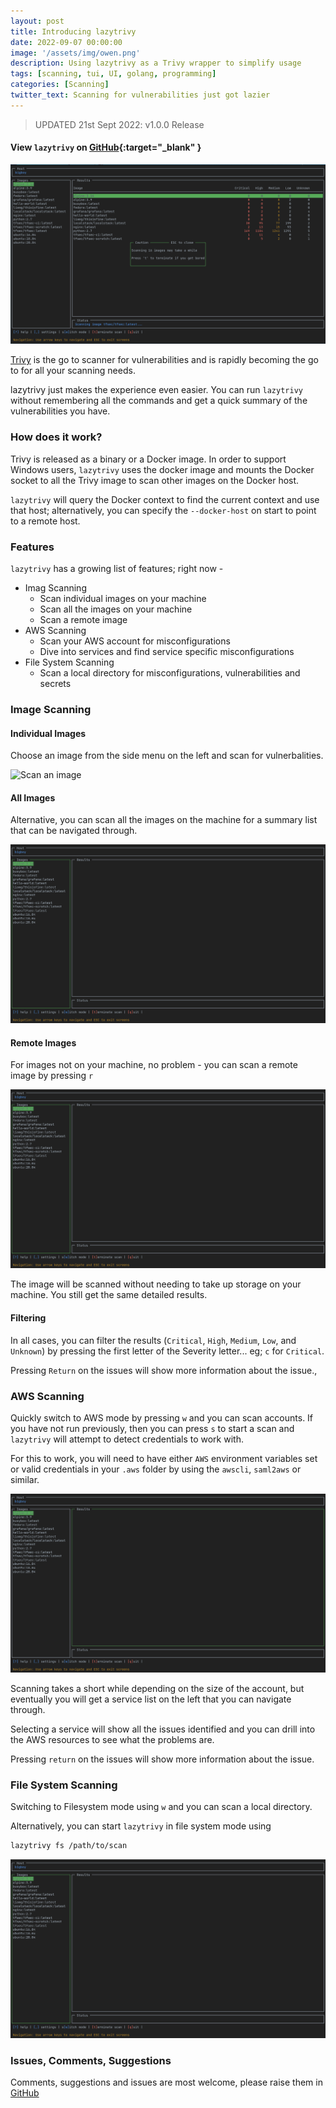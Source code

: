 ```yaml
---
layout: post
title: Introducing lazytrivy
date: 2022-09-07 00:00:00
image: '/assets/img/owen.png'
description: Using lazytrivy as a Trivy wrapper to simplify usage
tags: [scanning, tui, UI, golang, programming]
categories: [Scanning]
twitter_text: Scanning for vulnerabilities just got lazier
---
```


> UPDATED 21st Sept 2022: v1.0.0 Release

#### View `lazytrivy` on [GitHub](https://github.com/owenrumney/lazytrivy){:target="_blank" }

![lazytrivy](https://github.com/owenrumney/lazytrivy/blob/master/.github/images/scan_all.png?raw=true)

[Trivy](https://trivy.dev) is the go to scanner for vulnerabilities and is rapidly becoming the go to for all your scanning needs.

lazytrivy just makes the experience even easier. You can run `lazytrivy` without remembering all the commands and get a quick summary of the vulnerabilities you have.

### How does it work?

Trivy is released as a binary or a Docker image. In order to support Windows users, `lazytrivy` uses the docker image and mounts the Docker socket to all the Trivy image to scan other images on the Docker host.

`lazytrivy` will query the Docker context to find the current context and use that host; alternatively, you can specify the `--docker-host` on start to point to a remote host.

### Features

`lazytrivy` has a growing list of features; right now -

- Imag Scanning
  - Scan individual images on your machine
  - Scan all the images on your machine
  - Scan a remote image
- AWS Scanning
  - Scan your AWS account for misconfigurations
  - Dive into services and find service specific misconfigurations
- File System Scanning
  - Scan a local directory for misconfigurations, vulnerabilities and secrets

### Image Scanning

#### Individual Images

Choose an image from the side menu on the left and scan for vulnerbalities. 

![Scan an image](https://github.com/owenrumney/lazytrivy/blob/master/.github/images/scan_individual_images.gif?raw=true)


#### All Images

Alternative, you can scan all the images on the machine for a summary list that can be navigated through.

![All Image Scanning](https://github.com/owenrumney/lazytrivy/blob/master/.github/images/scan_all_images.gif?raw=true)


#### Remote Images

For images not on your machine, no problem - you can scan a remote image by pressing `r`

![Remote Image scanning](https://github.com/owenrumney/lazytrivy/blob/master/.github/images/scan_remote_image.gif?raw=true)

The image will be scanned without needing to take up storage on your machine. You still get the same detailed results.

#### Filtering 

In all cases, you can filter the results (`Critical`, `High`, `Medium`, `Low`, and `Unknown`) by pressing the first letter of the Severity letter... eg; `c` for `Critical`.

Pressing `Return` on the issues will show more information about the issue.,

### AWS Scanning

Quickly switch to AWS mode by pressing `w` and you can scan accounts. If you have not run previously, then you can press `s` to start a scan and `lazytrivy` will attempt to detect credentials to work with.

For this to work, you will need to have either `AWS` environment variables set or valid credentials in your `.aws` folder by using the `awscli`, `saml2aws` or similar.

![Scanning AWS](https://github.com/owenrumney/lazytrivy/blob/master/.github/images/scan_aws_account.gif?raw=true)

Scanning takes a short while depending on the size of the account, but eventually you will get a service list on the left that you can navigate through.

Selecting a service will show all the issues identified and you can drill into the AWS resources to see what the problems are.

Pressing `return` on the issues will show more information about the issue.

### File System Scanning

Switching to Filesystem mode using `w` and you can scan a local directory. 

Alternatively, you can start `lazytrivy` in file system mode using

```bash
lazytrivy fs /path/to/scan
```

![Scanning File System](https://github.com/owenrumney/lazytrivy/blob/master/.github/images/scan_filesystem.gif?raw=true)


### Issues, Comments, Suggestions

Comments, suggestions and issues are most welcome, please raise them in [GitHub](https://github.com/owenrumney/lazytrivy/issues)






